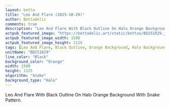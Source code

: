 ```yaml
---
layout: betta
title: "Leo And Flare (2025-10-29)"
author: Bettadelic
comments: true
description: "Leo And Flare With Black Outline On Halo Orange Background With Snake Pattern."
actpub_featured_image: "https://bettadelic.art/static/bettas/BD251029.jpg"
actpub_featured_image_width: 1500
actpub_featured_image_height: 1125
tags: [Leo And Flare, Black Outline, Orange Background, Halo Background Pattern, Snake Pattern, October 2025]
unitName: "BD251029"
line_color: "Black"
background_color: "Orange"
width: 1500
height: 1125
algorithm: "Snake"
background_type: "Halo"
---
```


Leo And Flare With Black Outline On Halo Orange Background With Snake Pattern.
